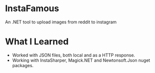 # InstaFamous

An .NET tool to upload images from reddit to instagram

# What I Learned

* Worked with JSON files, both local and as a HTTP response.
* Working with InstaSharper, Magick.NET and Newtonsoft.Json nuget packages.

